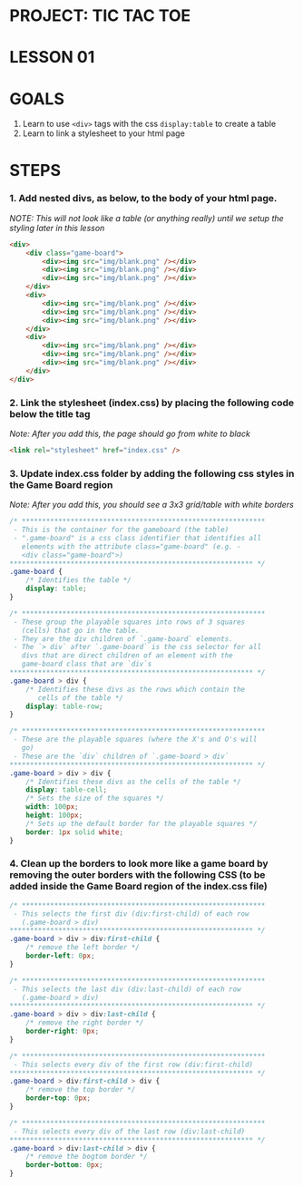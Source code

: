 # PROJECT: TIC TAC TOE

# LESSON 01

# GOALS

1. Learn to use `<div>` tags with the css `display:table` to create a table
2. Learn to link a stylesheet to your html page

# STEPS

### 1. Add nested divs, as below, to the body of your html page.

_NOTE: This will not look like a table (or anything really) until we setup the styling later in this lesson_

```html
<div>
    <div class="game-board">
        <div><img src="img/blank.png" /></div>
        <div><img src="img/blank.png" /></div>
        <div><img src="img/blank.png" /></div>
    </div>
    <div>
        <div><img src="img/blank.png" /></div>
        <div><img src="img/blank.png" /></div>
        <div><img src="img/blank.png" /></div>
    </div>
    <div>
        <div><img src="img/blank.png" /></div>
        <div><img src="img/blank.png" /></div>
        <div><img src="img/blank.png" /></div>
    </div>
</div>
```

### 2. Link the stylesheet (index.css) by placing the following code below the title tag

_Note: After you add this, the page should go from white to black_

```html
<link rel="stylesheet" href="index.css" />
```

### 3. Update index.css folder by adding the following css styles in the Game Board region

_Note: After you add this, you should see a 3x3 grid/table with white borders_

```css
/* ************************************************************
 - This is the container for the gameboard (the table)
 - ".game-board" is a css class identifier that identifies all
   elements with the attribute class="game-board" (e.g. -
   <div class="game-board">)
************************************************************ */
.game-board {
    /* Identifies the table */
    display: table;
}

/* ************************************************************
 - These group the playable squares into rows of 3 squares
   (cells) that go in the table.
 - They are the div children of `.game-board` elements.
 - The `> div` after `.game-board` is the css selector for all
   divs that are direct children of an element with the
   game-board class that are `div`s
************************************************************ */
.game-board > div {
    /* Identifies these divs as the rows which contain the
       cells of the table */
    display: table-row;
}

/* ************************************************************
 - These are the playable squares (where the X's and O's will
   go)
 - These are the `div` children of `.game-board > div`
************************************************************ */
.game-board > div > div {
    /* Identifies these divs as the cells of the table */
    display: table-cell;
    /* Sets the size of the squares */
    width: 100px;
    height: 100px;
    /* Sets up the default border for the playable squares */
    border: 1px solid white;
}
```

### 4. Clean up the borders to look more like a game board by removing the outer borders with the following CSS (to be added inside the Game Board region of the index.css file)

```css
/* ************************************************************
 - This selects the first div (div:first-child) of each row
   (.game-board > div)
************************************************************ */
.game-board > div > div:first-child {
    /* remove the left border */
    border-left: 0px;
}

/* ************************************************************
 - This selects the last div (div:last-child) of each row
   (.game-board > div)
************************************************************ */
.game-board > div > div:last-child {
    /* remove the right border */
    border-right: 0px;
}

/* ************************************************************
 - This selects every div of the first row (div:first-child)
************************************************************ */
.game-board > div:first-child > div {
    /* remove the top border */
    border-top: 0px;
}

/* ************************************************************
 - This selects every div of the last row (div:last-child)
************************************************************ */
.game-board > div:last-child > div {
    /* remove the bogtom border */
    border-bottom: 0px;
}
```
